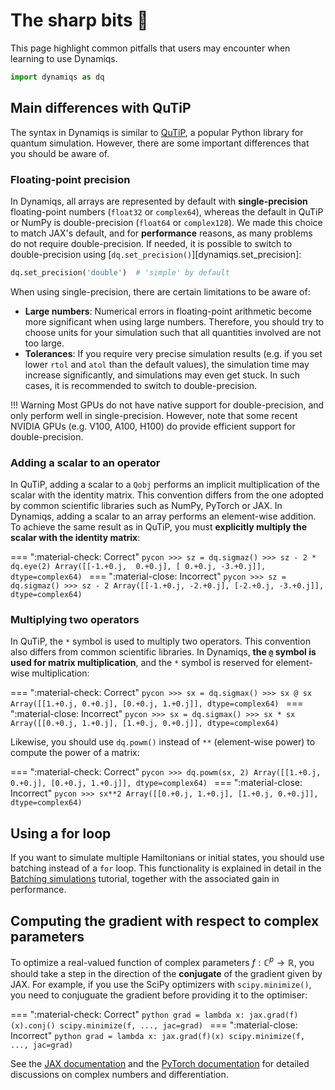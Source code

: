 # The sharp bits 🔪

<!-- skip: start -->
<!-- todo: temporary fix -->

This page highlight common pitfalls that users may encounter when learning to use Dynamiqs.

```python
import dynamiqs as dq
```

## Main differences with QuTiP

<!-- If modifications are made in this section, ensure to also update the tutorials/time-dependent-operators.md document to reflect these changes in the "Differences with QuTiP" warning admonition at the top of the file. -->

The syntax in Dynamiqs is similar to [QuTiP](http://qutip.org/), a popular Python library for quantum simulation. However, there are some important differences that you should be aware of.

### Floating-point precision

In Dynamiqs, all arrays are represented by default with **single-precision** floating-point numbers (`float32` or `complex64`), whereas the default in QuTiP or NumPy is double-precision (`float64` or `complex128`). We made this choice to match JAX's default, and for **performance** reasons, as many problems do not require double-precision. If needed, it is possible to switch to double-precision using [`dq.set_precision()`][dynamiqs.set_precision]:
```python
dq.set_precision('double')  # 'simple' by default
```

When using single-precision, there are certain limitations to be aware of:

- **Large numbers**: Numerical errors in floating-point arithmetic become more significant when using large numbers. Therefore, you should try to choose units for your simulation such that all quantities involved are not too large.
- **Tolerances**: If you require very precise simulation results (e.g. if you set lower `rtol` and `atol` than the default values), the simulation time may increase significantly, and simulations may even get stuck. In such cases, it is recommended to switch to double-precision.

!!! Warning
    Most GPUs do not have native support for double-precision, and only perform well in single-precision. However, note that some recent NVIDIA GPUs (e.g. V100, A100, H100) do provide efficient support for double-precision.

<!-- set precision back to default
```python
dq.set_precision('simple')
```
-->

### Adding a scalar to an operator

In QuTiP, adding a scalar to a `Qobj` performs an implicit multiplication of the scalar with the identity matrix. This convention differs from the one adopted by common scientific libraries such as NumPy, PyTorch or JAX. In Dynamiqs, adding a scalar to an array performs an element-wise addition. To achieve the same result as in QuTiP, you must **explicitly multiply the scalar with the identity matrix**:

=== ":material-check: Correct"
    ```pycon
    >>> sz = dq.sigmaz()
    >>> sz - 2 * dq.eye(2)
    Array([[-1.+0.j,  0.+0.j],
           [ 0.+0.j, -3.+0.j]], dtype=complex64)
    ```
=== ":material-close: Incorrect"
    ```pycon
    >>> sz = dq.sigmaz()
    >>> sz - 2
    Array([[-1.+0.j, -2.+0.j],
           [-2.+0.j, -3.+0.j]], dtype=complex64)
    ```

### Multiplying two operators

In QuTiP, the `*` symbol is used to multiply two operators. This convention also differs from common scientific libraries. In Dynamiqs, **the `@` symbol is used for matrix multiplication**, and the `*` symbol is reserved for element-wise multiplication:

=== ":material-check: Correct"
    ```pycon
    >>> sx = dq.sigmax()
    >>> sx @ sx
    Array([[1.+0.j, 0.+0.j],
           [0.+0.j, 1.+0.j]], dtype=complex64)
    ```
=== ":material-close: Incorrect"
    ```pycon
    >>> sx = dq.sigmax()
    >>> sx * sx
    Array([[0.+0.j, 1.+0.j],
           [1.+0.j, 0.+0.j]], dtype=complex64)
    ```

Likewise, you should use `dq.powm()` instead of `**` (element-wise power) to compute the power of a matrix:

=== ":material-check: Correct"
    ```pycon
    >>> dq.powm(sx, 2)
    Array([[1.+0.j, 0.+0.j],
           [0.+0.j, 1.+0.j]], dtype=complex64)
    ```
=== ":material-close: Incorrect"
    ```pycon
    >>> sx**2
    Array([[0.+0.j, 1.+0.j],
           [1.+0.j, 0.+0.j]], dtype=complex64)
    ```

## Using a for loop

If you want to simulate multiple Hamiltonians or initial states, you should use batching instead of a `for` loop. This functionality is explained in detail in the [Batching simulations](../basics/batching-simulations.md) tutorial, together with the associated gain in performance.

## Computing the gradient with respect to complex parameters

To optimize a real-valued function of complex parameters $f:\mathbb{C}^p\to\mathbb{R}$, you should take a step in the direction of the **conjugate** of the gradient given by JAX. For example, if you use the SciPy optimizers with `scipy.minimize()`, you need to conjuguate the gradient before providing it to the optimiser:

<!-- skip: start -->
=== ":material-check: Correct"
    ```python
    grad = lambda x: jax.grad(f)(x).conj()
    scipy.minimize(f, ..., jac=grad)
    ```
=== ":material-close: Incorrect"
    ```python
    grad = lambda x: jax.grad(f)(x)
    scipy.minimize(f, ..., jac=grad)
    ```
<!-- skip: end -->

See the [JAX documentation](https://jax.readthedocs.io/en/latest/notebooks/autodiff_cookbook.html#complex-numbers-and-differentiation) and the [PyTorch documentation](https://pytorch.org/docs/stable/notes/autograd.html#autograd-for-complex-numbers) for detailed discussions on complex numbers and differentiation.
